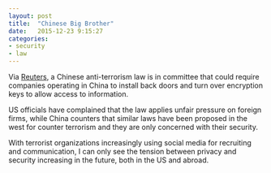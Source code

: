 ```yaml
---
layout: post
title:  "Chinese Big Brother"
date:   2015-12-23 9:15:27
categories:
- security
- law
---
```

Via [Reuters][reuters-article], a Chinese anti-terrorism law is in committee that could require companies operating
in China to install back doors and turn over encryption keys to allow access to information.

US officials have complained that the law applies unfair pressure on foreign firms, while China counters that
similar laws have been proposed in the west for counter terrorism and they are only concerned with their security.

With terrorist organizations increasingly using social media for recruiting and communication, I can only see the
tension between privacy and security increasing in the future, both in the US and abroad.

[reuters-article]: http://www.reuters.com/article/us-china-security-usa-idUSKBN0U60QG20151223